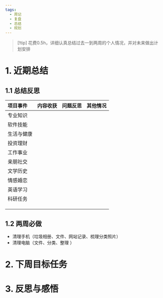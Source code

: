 ```yaml
---
tags:
  - 周记
  - 复盘
  - 总结
  - 规划
---
```

> [!tip] 花费0.5h，详细认真总结过去一到两周的个人情况，并对未来做出计划安排
# 1. 近期总结
## 1.1 总结反思 

| 项目事件  | 内容收获 | 问题反思 | 其他情况 |
| :---- | :--- | :--- | ---- |
| 专业知识  |      |      |      |
| 软件技能  |      |      |      |
| 生活与健康 |      |      |      |
| 投资理财  |      |      |      |
| 工作事业  |      |      |      |
| 亲朋社交  |      |      |      |
| 文学历史  |      |      |      |
| 情感婚恋  |      |      |      |
| 英语学习  |      |      |      |
| 科研任务  |      |      |      |
|       |      |      |      |
|       |      |      |      |
|       |      |      |      |
## 1.2 两周必做
- 清理手机（垃圾相册、文件、网站记录、梳理分类照片）
- 清理电脑（文件、分类、整理 ）
# 2. 下周目标任务





# 3. 反思与感悟



